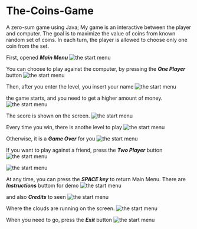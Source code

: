 # The-Coins-Game
A zero-sum game using Java; My game is an interactive between the player and computer. The goal is to maximize the value of coins from known random set of coins. In each turn, the player is allowed to choose only one coin from the set.

First, opened ***Main Menu*** 
![the start menu](https://github.com/Gitit-Shapira/The-Coins-Game/blob/main/images/main%20screen.jpg)

You can choose to play against the computer, by pressing the ***One Player*** button
![the start menu](https://github.com/Gitit-Shapira/The-Coins-Game/blob/main/images/how%20many%20players.jpg)

Then, after you enter the level, you insert your name
![the start menu](https://github.com/Gitit-Shapira/The-Coins-Game/blob/main/images/pick%20a%20anme.jpg)

the game starts, and you need to get a higher amount of money.
![the start menu](https://github.com/Gitit-Shapira/The-Coins-Game/blob/main/images/game%20computer.jpg)

The score is shown on the screen.
![the start menu](https://github.com/Gitit-Shapira/The-Coins-Game/blob/main/images/score%20.jpg)

Every time you win, there is anothe level to play
![the start menu](https://github.com/Gitit-Shapira/The-Coins-Game/blob/main/images/level2.jpg)

Otherwise, it is a ***Game Over*** for you
![the start menu](https://github.com/Gitit-Shapira/The-Coins-Game/blob/main/images/game%20over.jpg)

If you want to play against a friend, press the ***Two Player*** button
![the start menu](https://github.com/Gitit-Shapira/The-Coins-Game/blob/main/images/agianst%20friend.jpg)


![the start menu](https://github.com/Gitit-Shapira/The-Coins-Game/blob/main/images/the%20winner.jpg)

At any time, you can press the ***SPACE key*** to return Main Menu.
There are ***Instructions*** buttom for demo
![the start menu](https://github.com/Gitit-Shapira/The-Coins-Game/blob/main/images/instructions.jpg)

and also ***Credits*** to seen
![the start menu](https://github.com/Gitit-Shapira/The-Coins-Game/blob/main/images/credits.jpg)

Where the clouds are running on the screen.
![the start menu](https://github.com/Gitit-Shapira/The-Coins-Game/blob/main/images/credits%20clouds.jpg)


When you need to go, press the ***Exit*** button
![the start menu](https://github.com/Gitit-Shapira/The-Coins-Game/blob/main/images/exit.jpg)

